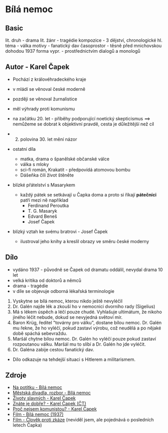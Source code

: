 # Bílá nemoc

## Basic

lit. druh - drama
lit. žánr - tragédie
kompozice - 3 dějství, chronologické
hl. téma - válka
motivy - fanatický dav
časoprostor - těsně před mnichovskou dohodou 1937
forma vypr. - prostřednictvím dialogů a monologů

## Autor - Karel Čapek

- Pochází z královéhradeckého kraje
- v mládí se věnoval české moderně
- později se věnoval žurnalistice
- měl výhrady proti komunismu
- na začátku 20. let - příběhy podporující noetický skepticismus ==> nemůžeme se dobrat k objektivní pravdě, cesta je důležitější než cíl
- 2. polovina 30. let mění názor

- ostatní díla
    - matka, drama o španělské občanské válce
    - válka s mloky
    - sci-fi román, Krakatit - předpovídá atomovou bombu
    - Dášeňka čili život štěněte

- blízké přátelství s Masarykem
    - každý pátek se setkávají u Čapka doma a proto si říkají **pátečníci** patří mezi ně například
        - Ferdinand Peroutka
        - T. G. Masaryk
        - Edvard Beneš
        - Josef Čapek
- blízký vztah ke svému bratrovi - Josef Čapek
    - ilustroval jeho knihy a kreslil obrazy ve směru české moderny


## Dílo

- vydáno 1937 - původně se Čapek od dramatu oddálil, nevydal drama 10 let
- velká kritika od doktorů a němců
- drama - tragédie
- v díle se objevuje odborná lékařská terminologie

1. Vyskytne se bílá nemoc, kterou nikdo ještě nevyléčil
2. Dr. Galén najde lék a zkouší ho v nemocnici dvorního rady (Sigelius)
3. Má s lékem úspěch a léčí pouze chudé. Vyhlašuje ultimátum, že nikoho jiného léčit nebude, dokud se nevyjedná světoví mír.
4. Baron Krüg, ředitel "továrny pro válku", dostane bílou nemoc. Dr. Galén mu řekne, že ho vyléčí, pokud zastaví výrobu, což neudělá a po nějaké době spáchá sebevraždu.
5. Maršál chytne bílou nemoc. Dr. Galén ho vyléčí pouze pokud zastaví rozpoutanou válku. Maršál mu to slíbí a Dr. Galén ho jde vyléčit.
6. Dr. Galéna zabije cestou fanatický dav.

- Dílo odkazuje na tehdejší situaci s Hitlerem a militarismem.

## Zdroje

- [Na potítku - Bílá nemoc](https://www.youtube.com/watch?v=y9gwXi-tPpI)
- [Městská divadla, rozbor - Bílá nemoc](https://www.ceskatelevize.cz/porady/15730334849-maturita-v-podani-mestskych-divadel-prazskych/223938000130009/)
- [Životy slavných - Karel Čapek](https://www.youtube.com/watch?v=q4zCDYqeHSE)
- [Znáte je dobře? - Karel Čapek (ČT)](https://www.ceskatelevize.cz/porady/10087924982-znate-je-dobre/206562230460002/)
- [Proč nejsem komunistou? - Karel Čapek](https://www.moderni-dejiny.cz/clanek/karel-capek-proc-nejsem-komunistou/)
- [Film - Bílá nemoc (1937)](https://www.youtube.com/watch?v=N8hM32yn5RM)
- [Film - Člověk proti zkáze](https://www.youtube.com/watch?v=DCmvVpqtp0A) (neviděl jsem, ale pojednává o posledních letech Čapka)